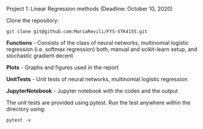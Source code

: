 Project 1: Linear Regression methods (Deadline: October 10, 2020)

Clone the repository:
```
git clone git@github.com:MariaRevili/FYS-STK4155.git 
```

**Functions** - Consists of the class of neural networks, multinomial logistic regression (i.e. softmax regression) both, manual and scikit-learn setup, and stochastic gradient                   decent

**Plots** - Graphs and figures used in the report

**UnitTests** - Unit tests of neural  networks, multinomial logistic regression

**JupyterNotebook** - Jupyter notebook with the codes and the output

The unit tests are provided using pytest. Run the test anywhere within the directory using:
```
pytest -v
```

